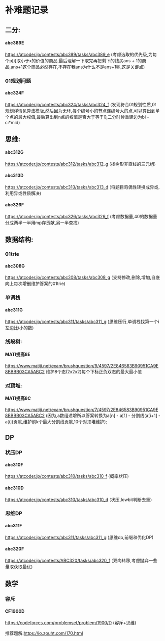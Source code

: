 # 补难题记录

## 二分:

#### abc389E

https://atcoder.jp/contests/abc389/tasks/abc389_e (考虑选取的优先级,为每个p[i]取小于x的价值的商品,最后理解一下取完再把剩下的钱买ans + 1的商品,ans+1这个商品必然存在,不存在我ans为什么不是ans+1呢,这是关键点)

### 01规划问题

#### abc324F

https://atcoder.jp/contests/abc324/tasks/abc324_f (发现符合01规划性质,01规划详情见算法模版,然后因为无环,每个编号小的节点连编号大的点,可以算出到单个点的最大权值,最后算出到n点的权值是否大于等于0,二分时候重建边为bi - ci*mid)

## 思维:

#### abc312G

https://atcoder.jp/contests/abc312/tasks/abc312_g (找树形非直线的三元组)

#### abc313D

https://atcoder.jp/contests/abc313/tasks/abc313_d (将题目奇偶性转换成异或,利用异或性质解决)

#### **abc326F**

https://atcoder.jp/contests/abc326/tasks/abc326_f (考虑数据量,40的数据量分成两半一半用mp存贡献,另一半查找)

## 数据结构:

### 01trie

#### abc308G

https://atcoder.jp/contests/abc308/tasks/abc308_g    (支持修改,删除,增加,自底向上每次增删维护答案的01trie)

### 单调栈

#### abc311G

https://atcoder.jp/contests/abc311/tasks/abc311_g (思维压行,单调栈找第一个i左边比i小的数)

### 线段树:

#### MATI提高8E

https://www.matiji.net/exam/brushquestion/9/4597/2E846583B90951CA9E8BBBB03CA5ABC2 维护8个态(2x2x2)每个下标正负双态的最大最小值

### 对顶堆:

#### MATI提高8C

https://www.matiji.net/exam/brushquestion/7/4597/2E846583B90951CA9E8BBBB03CA5ABC2 (因为,a数组递增所以答案转换为a[n] - a[1] - 分割线(a[i+1] - a[i])贡献,维护前k个最大分割线贡献,10个对顶堆维护);

## DP

### 状压DP

#### abc310F

https://atcoder.jp/contests/abc310/tasks/abc310_f (概率状压)

#### abc310D

https://atcoder.jp/contests/abc310/tasks/abc310_d (状压,lowbit判断去重)



### 思维DP

#### **abc311F**

https://atcoder.jp/contests/abc311/tasks/abc311_g (思维dp,前缀和优化DP)

#### **abc320F**

https://atcoder.jp/contests/ABC320/tasks/abc320_f (双向转移,考虑抛弃一些量取获取最优)

## 数学

### 容斥

#### CF1900D

https://codeforces.com/problemset/problem/1900/D (容斥+思维)

推荐题解:https://io.zouht.com/170.html


